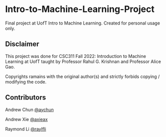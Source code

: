 # Intro-to-Machine-Learning-Project
Final project at UofT Intro to Machine Learning. Created for personal usage only. 

## Disclaimer
This project was done for CSC311 Fall 2022: Introduction to Machine Learning at UofT taught by Professor Rahul G. Krishnan and Professor Alice Gao.

Copyrights ramains with the original author(s) and strictly forbids copying / modifying the code. 

## Contributors

Andrew Chun [@aychun](https://github.com/aychun)

Andrew Xie [@axieax](https://github.com/axieax)

Raymond Li [@raylfli](https://github.com/raylfli)
 
